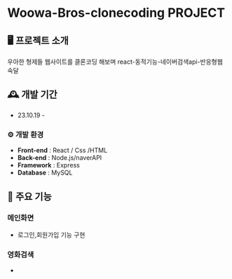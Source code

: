 # Woowa-Bros-clonecoding PROJECT



## 🖥 프로젝트 소개
우아한 형제들 웹사이트를 클론코딩 해보며 
react-동적기능-네이버검색api-반응형웹 숙달
<br>

## 🕰 개발 기간
* 23.10.19 - 

### ⚙ 개발 환경

- **Front-end** : React / Css /HTML
- **Back-end** : Node.js/naverAPI
- **Framework** : Express
- **Database** : MySQL


## 📌 주요 기능
### 메인화면
- 로그인,회원가입 기능 구현

### 영화검색
- 
